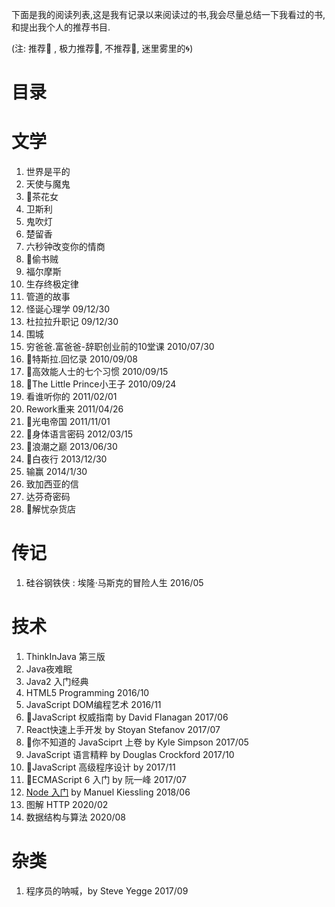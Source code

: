 下面是我的阅读列表,这是我有记录以来阅读过的书,我会尽量总结一下我看过的书,和提出我个人的推荐书目.

(注: 推荐:clap: , 极力推荐:kiss:, 不推荐:no_good:, 迷里雾里的:cyclone:)

# 目录


# 文学
1. 世界是平的
1. 天使与魔鬼 
1. :kiss:茶花女
1. 卫斯利
1. 鬼吹灯
1. 楚留香
1. 六秒钟改变你的情商
1. :kiss:偷书贼
1. 福尔摩斯
1. 生存终极定律
1. 管道的故事
1. 怪诞心理学  09/12/30
1. 杜拉拉升职记  09/12/30
1. 围城       
1. 穷爸爸.富爸爸-辞职创业前的10堂课 2010/07/30
1. :kiss:特斯拉.回忆录 2010/09/08
1. :clap:高效能人士的七个习惯 2010/09/15
1. :clap:The Little Prince小王子 2010/09/24
1. 看谁听你的 2011/02/01
1. Rework重来 2011/04/26
1. :clap:光电帝国 2011/11/01
1. :clap:身体语言密码 2012/03/15
1. :kiss:浪潮之巅  2013/06/30
1. :clap:白夜行 2013/12/30
1. 输赢 2014/1/30
1. 致加西亚的信
1. 达芬奇密码
1. :kiss:解忧杂货店


# 传记
1. 硅谷钢铁侠 : 埃隆·马斯克的冒险人生 2016/05

# 技术

1. ThinkInJava 第三版
1. Java夜难眠
1. Java2 入门经典
1. HTML5 Programming  2016/10
1. JavaScript DOM编程艺术 2016/11
1. :kiss:JavaScript 权威指南 by David Flanagan 2017/06
1. React快速上手开发 by Stoyan Stefanov 2017/07
1. :kiss:你不知道的 JavaSciprt 上卷 by Kyle Simpson 2017/05
1. JavaScript 语言精粹 by Douglas Crockford 2017/10
1. :kiss:JavaScript 高级程序设计 by 2017/11
1. :kiss:ECMAScript 6 入门 by 阮一峰 2017/07
1. [Node 入门](https://www.nodebeginner.org/index-zh-cn.html) by Manuel Kiessling 2018/06
1. 图解 HTTP 2020/02
1. 数据结构与算法 2020/08

# 杂类
1. 程序员的呐喊，by Steve Yegge 2017/09


